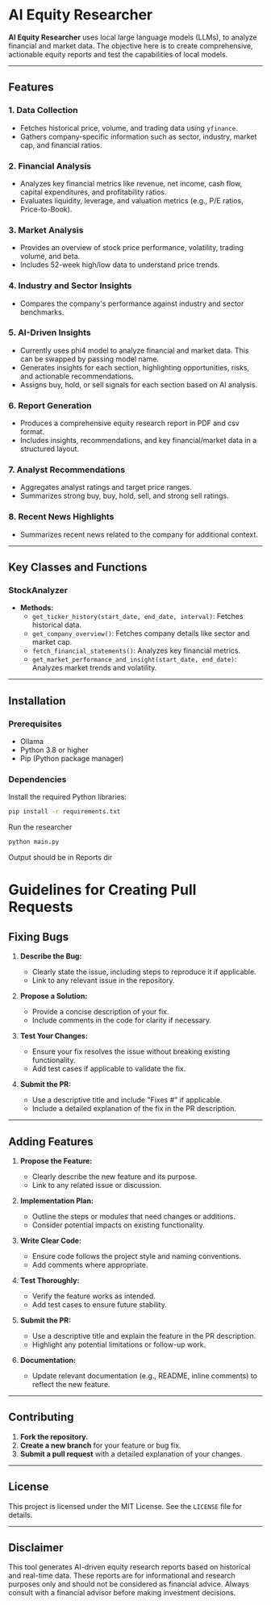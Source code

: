 # AI Equity Researcher

**AI Equity Researcher** uses local large language models (LLMs), to analyze financial and market data. The objective here is to create comprehensive, actionable equity reports and test the capabilities of local models.

---

## Features

### 1. **Data Collection**

- Fetches historical price, volume, and trading data using `yfinance`.
- Gathers company-specific information such as sector, industry, market cap, and financial ratios.

### 2. **Financial Analysis**

- Analyzes key financial metrics like revenue, net income, cash flow, capital expenditures, and profitability ratios.
- Evaluates liquidity, leverage, and valuation metrics (e.g., P/E ratios, Price-to-Book).

### 3. **Market Analysis**

- Provides an overview of stock price performance, volatility, trading volume, and beta.
- Includes 52-week high/low data to understand price trends.

### 4. **Industry and Sector Insights**

- Compares the company's performance against industry and sector benchmarks.

### 5. **AI-Driven Insights**

- Currently uses phi4 model to analyze financial and market data. This can be swapped by passing model name.
- Generates insights for each section, highlighting opportunities, risks, and actionable recommendations.
- Assigns buy, hold, or sell signals for each section based on AI analysis.

### 6. **Report Generation**

- Produces a comprehensive equity research report in PDF and csv format.
- Includes insights, recommendations, and key financial/market data in a structured layout.

### 7. **Analyst Recommendations**

- Aggregates analyst ratings and target price ranges.
- Summarizes strong buy, buy, hold, sell, and strong sell ratings.

### 8. **Recent News Highlights**

- Summarizes recent news related to the company for additional context.

---
## Key Classes and Functions

### StockAnalyzer

- **Methods:**
  - `get_ticker_history(start_date, end_date, interval)`: Fetches historical data.
  - `get_company_overview()`: Fetches company details like sector and market cap.
  - `fetch_financial_statements()`: Analyzes key financial metrics.
  - `get_market_performance_and_insight(start_date, end_date)`: Analyzes market trends and volatility.

---

## Installation

### Prerequisites
- Ollama
- Python 3.8 or higher
- Pip (Python package manager)

### Dependencies

Install the required Python libraries:

```bash
pip install -r requirements.txt
```
Run the researcher 
```bash
python main.py
```
Output should be in Reports dir

# Guidelines for Creating Pull Requests

## Fixing Bugs

1. **Describe the Bug:**
   - Clearly state the issue, including steps to reproduce it if applicable.
   - Link to any relevant issue in the repository.

2. **Propose a Solution:**
   - Provide a concise description of your fix.
   - Include comments in the code for clarity if necessary.

3. **Test Your Changes:**
   - Ensure your fix resolves the issue without breaking existing functionality.
   - Add test cases if applicable to validate the fix.

4. **Submit the PR:**
   - Use a descriptive title and include "Fixes #<issue-number>" if applicable.
   - Include a detailed explanation of the fix in the PR description.

---

## Adding Features

1. **Propose the Feature:**
   - Clearly describe the new feature and its purpose.
   - Link to any related issue or discussion.

2. **Implementation Plan:**
   - Outline the steps or modules that need changes or additions.
   - Consider potential impacts on existing functionality.

3. **Write Clear Code:**
   - Ensure code follows the project style and naming conventions.
   - Add comments where appropriate.

4. **Test Thoroughly:**
   - Verify the feature works as intended.
   - Add test cases to ensure future stability.

5. **Submit the PR:**
   - Use a descriptive title and explain the feature in the PR description.
   - Highlight any potential limitations or follow-up work.

6. **Documentation:**
   - Update relevant documentation (e.g., README, inline comments) to reflect the new feature.

---

## Contributing

1. **Fork the repository.**
2. **Create a new branch** for your feature or bug fix.
3. **Submit a pull request** with a detailed explanation of your changes.

---

## License

This project is licensed under the MIT License. See the `LICENSE` file for details.

---

## Disclaimer

This tool generates AI-driven equity research reports based on historical and real-time data. These reports are for informational and research purposes only and should not be considered as financial advice. Always consult with a financial advisor before making investment decisions.